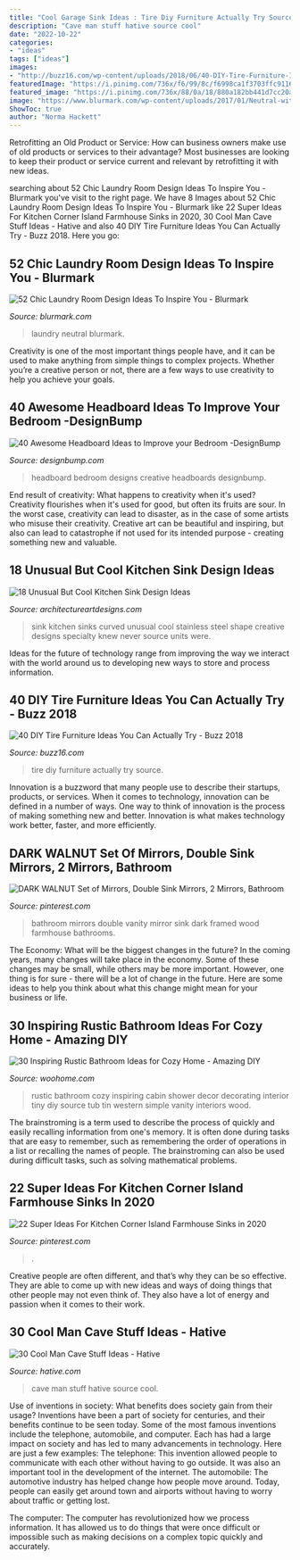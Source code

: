 ```yaml
---
title: "Cool Garage Sink Ideas : Tire Diy Furniture Actually Try Source"
description: "Cave man stuff hative source cool"
date: "2022-10-22"
categories:
- "ideas"
tags: ["ideas"]
images:
- "http://buzz16.com/wp-content/uploads/2018/06/40-DIY-Tire-Furniture-Ideas-You-Can-Actually-Try-6.jpg"
featuredImage: "https://i.pinimg.com/736x/f6/99/8c/f6998ca1f3703ffc91165c17a1a0efd9.jpg"
featured_image: "https://i.pinimg.com/736x/88/0a/18/880a182bb441d7cc20ad62833567bd89.jpg"
image: "https://www.blurmark.com/wp-content/uploads/2017/01/Neutral-with-a-touch-of-fun-laundry-room.jpg"
ShowToc: true
author: "Norma Hackett"
---
```



Retrofitting an Old Product or Service: How can business owners make use of old products or services to their advantage?
Most businesses are looking to keep their product or service current and relevant by retrofitting it with new ideas.

	

		
searching about 52 Chic Laundry Room Design Ideas To Inspire You - Blurmark you've visit to the right page. We have 8 Images about 52 Chic Laundry Room Design Ideas To Inspire You - Blurmark like 22 Super Ideas For Kitchen Corner Island Farmhouse Sinks in 2020, 30 Cool Man Cave Stuff Ideas - Hative and also 40 DIY Tire Furniture Ideas You Can Actually Try - Buzz 2018. Here you go:
		
    
## 52 Chic Laundry Room Design Ideas To Inspire You - Blurmark

<img loading=lazy src="https://www.blurmark.com/wp-content/uploads/2017/01/Neutral-with-a-touch-of-fun-laundry-room.jpg" onerror="this.onerror=null;this.src='https://tse3.mm.bing.net/th?id=OIP.gK_iJEqsVbBrFE_8fzs8qwHaJ3&amp;pid=15.1';" alt="52 Chic Laundry Room Design Ideas To Inspire You - Blurmark">

_Source: blurmark.com_

>laundry neutral blurmark. 

	

Creativity is one of the most important things people have, and it can be used to make anything from simple things to complex projects. Whether you’re a creative person or not, there are a few ways to use creativity to help you achieve your goals.

    
## 40 Awesome Headboard Ideas To Improve Your Bedroom -DesignBump

<img loading=lazy src="https://cdn.designbump.com/wp-content/uploads/2014/08/creative-headboards-11.jpg" onerror="this.onerror=null;this.src='https://tse1.mm.bing.net/th?id=OIP.uAyf8GtodP4W1iVtdNSPHwHaJs&amp;pid=15.1';" alt="40 Awesome Headboard Ideas to Improve your Bedroom -DesignBump">

_Source: designbump.com_

>headboard bedroom designs creative headboards designbump. 

	

End result of creativity: What happens to creativity when it's used?
Creativity flourishes when it's used for good, but often its fruits are sour. In the worst case, creativity can lead to disaster, as in the case of some artists who misuse their creativity. Creative art can be beautiful and inspiring, but also can lead to catastrophe if not used for its intended purpose - creating something new and valuable.

    
## 18 Unusual But Cool Kitchen Sink Design Ideas

<img loading=lazy src="https://www.architectureartdesigns.com/wp-content/uploads/2015/05/835.jpg" onerror="this.onerror=null;this.src='https://tse2.mm.bing.net/th?id=OIP.SlgRG_oO_4GOMQNcFjI7pwHaE3&amp;pid=15.1';" alt="18 Unusual But Cool Kitchen Sink Design Ideas">

_Source: architectureartdesigns.com_

>sink kitchen sinks curved unusual cool stainless steel shape creative designs specialty knew never source units were. 

	

Ideas for the future of technology range from improving the way we interact with the world around us to developing new ways to store and process information.

    
## 40 DIY Tire Furniture Ideas You Can Actually Try - Buzz 2018

<img loading=lazy src="http://buzz16.com/wp-content/uploads/2018/06/40-DIY-Tire-Furniture-Ideas-You-Can-Actually-Try-6.jpg" onerror="this.onerror=null;this.src='https://tse2.mm.bing.net/th?id=OIP.lydLVj5gap0sRjhYVj3nugHaLj&amp;pid=15.1';" alt="40 DIY Tire Furniture Ideas You Can Actually Try - Buzz 2018">

_Source: buzz16.com_

>tire diy furniture actually try source. 

	

Innovation is a buzzword that many people use to describe their startups, products, or services. When it comes to technology, innovation can be defined in a number of ways. One way to think of innovation is the process of making something new and better. Innovation is what makes technology work better, faster, and more efficiently.

    
## DARK WALNUT Set Of Mirrors, Double Sink Mirrors, 2 Mirrors, Bathroom

<img loading=lazy src="https://i.pinimg.com/736x/f6/99/8c/f6998ca1f3703ffc91165c17a1a0efd9.jpg" onerror="this.onerror=null;this.src='https://tse4.mm.bing.net/th?id=OIP.pIrJoXvbzxOzS-Bjt6M-HgHaJ3&amp;pid=15.1';" alt="DARK WALNUT Set of Mirrors, Double Sink Mirrors, 2 Mirrors, Bathroom">

_Source: pinterest.com_

>bathroom mirrors double vanity mirror sink dark framed wood farmhouse bathrooms. 

	

The Economy: What will be the biggest changes in the future?
In the coming years, many changes will take place in the economy. Some of these changes may be small, while others may be more important. However, one thing is for sure - there will be a lot of change in the future. Here are some ideas to help you think about what this change might mean for your business or life.

    
## 30 Inspiring Rustic Bathroom Ideas For Cozy Home - Amazing DIY

<img loading=lazy src="http://www.woohome.com/wp-content/uploads/2014/06/rustic-bathroom-ideas-11.jpg" onerror="this.onerror=null;this.src='https://tse2.mm.bing.net/th?id=OIP.xnRp4VdsBoslPxACE3LgUAHaJ6&amp;pid=15.1';" alt="30 Inspiring Rustic Bathroom Ideas for Cozy Home - Amazing DIY">

_Source: woohome.com_

>rustic bathroom cozy inspiring cabin shower decor decorating interior tiny diy source tub tin western simple vanity interiors wood. 

	

The brainstroming is a term used to describe the process of quickly and easily recalling information from one's memory. It is often done during tasks that are easy to remember, such as remembering the order of operations in a list or recalling the names of people. The brainstroming can also be used during difficult tasks, such as solving mathematical problems.

    
## 22 Super Ideas For Kitchen Corner Island Farmhouse Sinks In 2020

<img loading=lazy src="https://i.pinimg.com/736x/88/0a/18/880a182bb441d7cc20ad62833567bd89.jpg" onerror="this.onerror=null;this.src='https://tse3.mm.bing.net/th?id=OIP.HrrlJzwqR5Xy5m8Ip_WUZQAAAA&amp;pid=15.1';" alt="22 Super Ideas For Kitchen Corner Island Farmhouse Sinks in 2020">

_Source: pinterest.com_

>. 

	

Creative people are often different, and that’s why they can be so effective. They are able to come up with new ideas and ways of doing things that other people may not even think of. They also have a lot of energy and passion when it comes to their work.

    
## 30 Cool Man Cave Stuff Ideas - Hative

<img loading=lazy src="https://hative.com/wp-content/uploads/2015/06/man-cave-stuff/4-man-cave-stuff-ideas.jpg" onerror="this.onerror=null;this.src='https://tse2.mm.bing.net/th?id=OIP.YcwOCZ0aaIe8Uv4WYJbFWAHaFj&amp;pid=15.1';" alt="30 Cool Man Cave Stuff Ideas - Hative">

_Source: hative.com_

>cave man stuff hative source cool. 

	

Use of inventions in society: What benefits does society gain from their usage?
Inventions have been a part of society for centuries, and their benefits continue to be seen today. Some of the most famous inventions include the telephone, automobile, and computer. Each has had a large impact on society and has led to many advancements in technology. Here are just a few examples: The telephone: This invention allowed people to communicate with each other without having to go outside. It was also an important tool in the development of the internet.
The automobile: The automotive industry has helped change how people move around. Today, people can easily get around town and airports without having to worry about traffic or getting lost.

The computer: The computer has revolutionized how we process information. It has allowed us to do things that were once difficult or impossible such as making decisions on a complex topic quickly and accurately.

